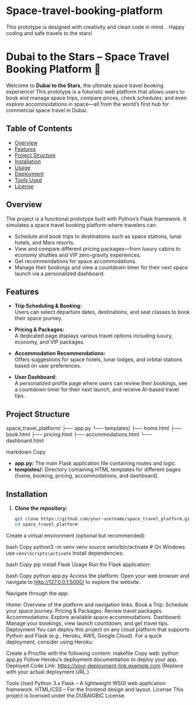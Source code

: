# Space-travel-booking-platform
This prototype is designed with creativity and clean code in mind. . Happy coding and safe travels to the stars!
# Dubai to the Stars – Space Travel Booking Platform 🚀

Welcome to **Dubai to the Stars**, the ultimate space travel booking experience! This prototype is a futuristic web platform that allows users to book and manage space trips, compare prices, check schedules, and even explore accommodations in space—all from the world’s first hub for commercial space travel in Dubai.

## Table of Contents

- [Overview](#overview)
- [Features](#features)
- [Project Structure](#project-structure)
- [Installation](#installation)
- [Usage](#usage)
- [Deployment](#deployment)
- [Tools Used](#tools-used)
- [License](#license)

## Overview

The project is a functional prototype built with Python’s Flask framework. It simulates a space travel booking platform where travelers can:

- Schedule and book trips to destinations such as space stations, lunar hotels, and Mars resorts.
- View and compare different pricing packages—from luxury cabins to economy shuttles and VIP zero-gravity experiences.
- Get recommendations for space accommodations.
- Manage their bookings and view a countdown timer for their next space launch via a personalized dashboard.

## Features

- **Trip Scheduling & Booking:**  
  Users can select departure dates, destinations, and seat classes to book their space journey.

- **Pricing & Packages:**  
  A dedicated page displays various travel options including luxury, economy, and VIP packages.

- **Accommodation Recommendations:**  
  Offers suggestions for space hotels, lunar lodges, and orbital stations based on user preferences.

- **User Dashboard:**  
  A personalized profile page where users can review their bookings, see a countdown timer for their next launch, and receive AI-based travel tips.

## Project Structure

space_travel_platform/ ├── app.py └── templates/ ├── home.html ├── book.html ├── pricing.html ├── accommodations.html └── dashboard.html

markdown
Copy

- **app.py:** The main Flask application file containing routes and logic.
- **templates/:** Directory containing HTML templates for different pages (home, booking, pricing, accommodations, and dashboard).

## Installation

1. **Clone the repository:**
   ```bash
   git clone https://github.com/your-username/space_travel_platform.git
   cd space_travel_platform
Create a virtual environment (optional but recommended):

bash
Copy
python3 -m venv venv
source venv/bin/activate  # On Windows use `venv\Scripts\activate`
Install dependencies:

bash
Copy
pip install Flask
Usage
Run the Flask application:

bash
Copy
python app.py
Access the platform:
Open your web browser and navigate to http://127.0.0.1:5000/ to explore the website.

Navigate through the app:

Home: Overview of the platform and navigation links.
Book a Trip: Schedule your space journey.
Pricing & Packages: Review travel packages.
Accommodations: Explore available space accommodations.
Dashboard: Manage your bookings, view launch countdown, and get travel tips.
Deployment
You can deploy this project on any cloud platform that supports Python and Flask (e.g., Heroku, AWS, Google Cloud).
For a quick deployment, consider using Heroku:

Create a Procfile with the following content:
makefile
Copy
web: python app.py
Follow Heroku’s deployment documentation to deploy your app.
Deployed Code Link:
https://your-deployment-link.example.com (Replace with your actual deployment URL.)

Tools Used
Python 3.x
Flask – A lightweight WSGI web application framework.
HTML/CSS – For the frontend design and layout.
License
This project is licensed under the DUBAIGBIC License.
